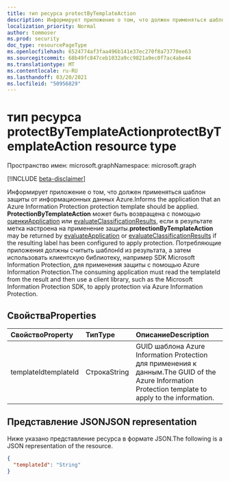 ```yaml
---
title: тип ресурса protectByTemplateAction
description: Информирует приложение о том, что должен применяться шаблон защиты от информационных данных Azure.
localization_priority: Normal
author: tommoser
ms.prod: security
doc_type: resourcePageType
ms.openlocfilehash: 6524774af3faa496b141e37ec270f8a73770ee63
ms.sourcegitcommit: 68b49fc847ceb1032a9cc9821a9ec0f7ac4abe44
ms.translationtype: MT
ms.contentlocale: ru-RU
ms.lasthandoff: 03/20/2021
ms.locfileid: "50956829"
---
```

# <a name="protectbytemplateaction-resource-type"></a><span data-ttu-id="86951-103">тип ресурса protectByTemplateAction</span><span class="sxs-lookup"><span data-stu-id="86951-103">protectByTemplateAction resource type</span></span>

<span data-ttu-id="86951-104">Пространство имен: microsoft.graph</span><span class="sxs-lookup"><span data-stu-id="86951-104">Namespace: microsoft.graph</span></span>

[!INCLUDE [beta-disclaimer](../../includes/beta-disclaimer.md)]

<span data-ttu-id="86951-105">Информирует приложение о том, что должен применяться шаблон защиты от информационных данных Azure.</span><span class="sxs-lookup"><span data-stu-id="86951-105">Informs the application that an Azure Information Protection protection template should be applied.</span></span> <span data-ttu-id="86951-106">**ProtectionByTemplateAction** может быть возвращена с помощью [оценкиApplication](../api/informationprotectionlabel-evaluateapplication.md) или [evaluateClassificationResults,](../api/informationprotectionlabel-evaluateclassificationresults.md) если в результате метка настроена на применение защиты.</span><span class="sxs-lookup"><span data-stu-id="86951-106">**protectionByTemplateAction** may be returned by [evaluateApplication](../api/informationprotectionlabel-evaluateapplication.md) or [evaluateClassificationResults](../api/informationprotectionlabel-evaluateclassificationresults.md) if the resulting label has been configured to apply protection.</span></span> <span data-ttu-id="86951-107">Потребляющие приложения должны считыть шаблонId из результата, а затем использовать клиентскую библиотеку, например SDK Microsoft Information Protection, для применения защиты с помощью Azure Information Protection.</span><span class="sxs-lookup"><span data-stu-id="86951-107">The consuming application must read the templateId from the result and then use a client library, such as the Microsoft Information Protection SDK, to apply protection via Azure Information Protection.</span></span>

## <a name="properties"></a><span data-ttu-id="86951-108">Свойства</span><span class="sxs-lookup"><span data-stu-id="86951-108">Properties</span></span>

| <span data-ttu-id="86951-109">Свойство</span><span class="sxs-lookup"><span data-stu-id="86951-109">Property</span></span>   | <span data-ttu-id="86951-110">Тип</span><span class="sxs-lookup"><span data-stu-id="86951-110">Type</span></span>   | <span data-ttu-id="86951-111">Описание</span><span class="sxs-lookup"><span data-stu-id="86951-111">Description</span></span>                                                                        |
| :--------- | :----- | :--------------------------------------------------------------------------------- |
| <span data-ttu-id="86951-112">templateId</span><span class="sxs-lookup"><span data-stu-id="86951-112">templateId</span></span> | <span data-ttu-id="86951-113">Строка</span><span class="sxs-lookup"><span data-stu-id="86951-113">String</span></span> | <span data-ttu-id="86951-114">GUID шаблона Azure Information Protection для применения к данным.</span><span class="sxs-lookup"><span data-stu-id="86951-114">The GUID of the Azure Information Protection template to apply to the information.</span></span> |

## <a name="json-representation"></a><span data-ttu-id="86951-115">Представление JSON</span><span class="sxs-lookup"><span data-stu-id="86951-115">JSON representation</span></span>

<span data-ttu-id="86951-116">Ниже указано представление ресурса в формате JSON.</span><span class="sxs-lookup"><span data-stu-id="86951-116">The following is a JSON representation of the resource.</span></span>

<!-- {
  "blockType": "resource",
  "optionalProperties": [

  ],
  "@odata.type": "microsoft.graph.protectByTemplateAction",
  "baseType": "microsoft.graph.informationProtectionAction"
}-->

```json
{
  "templateId": "String"
}
```

<!-- uuid: 16cd6b66-4b1a-43a1-adaf-3a886856ed98
2019-02-04 14:57:30 UTC -->
<!-- {
  "type": "#page.annotation",
  "description": "protectByTemplateAction resource",
  "keywords": "",
  "section": "documentation",
  "tocPath": ""
}-->

